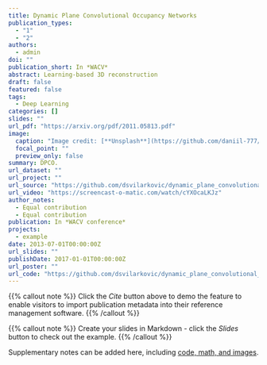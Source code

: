 ```yaml
---
title: Dynamic Plane Convolutional Occupancy Networks
publication_types:
  - "1"
  - "2"
authors:
  - admin
doi: ""
publication_short: In *WACV*
abstract: Learning-based 3D reconstruction 
draft: false
featured: false
tags:
  - Deep Learning
categories: []
slides: ""
url_pdf: "https://arxiv.org/pdf/2011.05813.pdf"
image:
  caption: "Image credit: [**Unsplash**](https://github.com/daniil-777/demtsev.github.io/tree/master/static/media/dpco.png)"
  focal_point: ""
  preview_only: false
summary: DPCO.
url_dataset: ""
url_project: ""
url_source: "https://github.com/dsvilarkovic/dynamic_plane_convolutional_onet"
url_video: "https://screencast-o-matic.com/watch/cYXOcaLKJz"
author_notes:
  - Equal contribution
  - Equal contribution
publication: In *WACV conference*
projects:
  - example
date: 2013-07-01T00:00:00Z
url_slides: ""
publishDate: 2017-01-01T00:00:00Z
url_poster: ""
url_code: "https://github.com/dsvilarkovic/dynamic_plane_convolutional_onet"
---
```


{{% callout note %}}
Click the *Cite* button above to demo the feature to enable visitors to import publication metadata into their reference management software.
{{% /callout %}}

{{% callout note %}}
Create your slides in Markdown - click the *Slides* button to check out the example.
{{% /callout %}}

Supplementary notes can be added here, including [code, math, and images](https://wowchemy.com/docs/writing-markdown-latex/).
